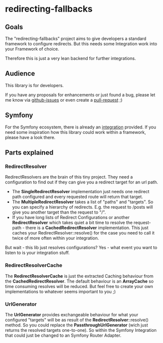 # redirecting-fallbacks
## Goals
The "redirecting-fallbacks" project aims to give developers a standard framework to configure redirects. 
But this needs some Integration work into your Framework of choice.

Therefore this is just a very lean backend for further integrations.

## Audience
This library is for developers.

If you have any proposals for enhancements or just found a bug, please let me know via [github-issues][2] or even create a [pull-request][3] ;) 

## Symfony
For the Symfony ecosystem, there is already an [integration][1] provided. If you need some inspiration how this library
could work within a framework, please have a look there.

## Parts explained
### RedirectResolver
RedirectResolvers are the brain of this tiny project. They need a configuration to find out if they can give you a 
redirect target for an url path.

- The __SingleRedirectResolver__ implementation just needs one redirect path configured and every requested route will return that
target.
- The __MultipleRedirectResolver__ takes a list of "paths" and "targets". So you can specify a hierarchy of redirects. E.g. 
the request to /posts will give you another target than the request to "/".
- If you have long lists of Redirect Configurations or another __RedirectResolver__ which takes quiet a bit time to resolve
the request-path - there is a __CachedRedirectResolver__ implementation. This just caches your RedirectResolver::resolve() for
the case you need to call it twice of more often within your integration.

But wait - this lib just resolves configurations? Yes - what event you want to listen to is your integration stuff.

### RedirectResolverCache
The __RedirectResolverCache__ is just the extracted Caching behaviour from the __CachedRedirectResolver__. 
The default behaviour is an __ArrayCache__ so time consuming resolves will be reduced. But feel free to create your own
implementations to whatever seems important to you ;)

### UrlGenerator
The __UrlGenerator__ provides exchangeable behaviour for what your configured "targets" will be as result of the __RedirectResolver__::resolve() method.
So you could replace the __PassthroughUrlGenerator__ (wich just returns the resolved targets one-to-one). So within the 
Symfony Integration that could just be changed to an Symfony Router Adapter.

[1]: https://packagist.org/packages/jidoka1902/redirecting-fallbacks-symfony
[2]: https://github.com/jidoka1902/redirecting-fallbacks/issues/new
[3]: https://github.com/jidoka1902/redirecting-fallbacks/pulls